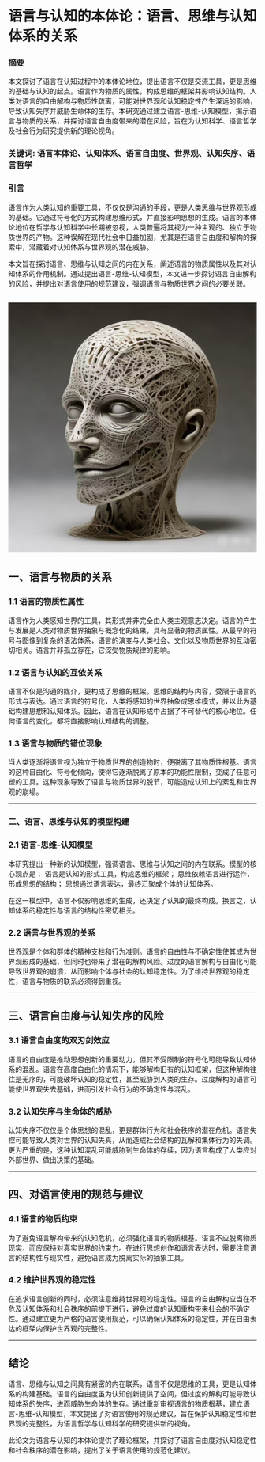 # 语言与认知的本体论：语言、思维与认知体系的关系

### 摘要

本文探讨了语言在认知过程中的本体论地位，提出语言不仅是交流工具，更是思维的基础与认知的起点。语言作为物质的属性，构成思维的框架并影响认知结构。人类对语言的自由解构与物质性疏离，可能对世界观和认知稳定性产生深远的影响，导致认知失序并威胁生命体的生存。本研究通过建立语言-思维-认知模型，揭示语言与物质的关系，并探讨语言自由度带来的潜在风险，旨在为认知科学、语言哲学及社会行为研究提供新的理论视角。

### 关键词: 语言本体论、认知体系、语言自由度、世界观、认知失序、语言哲学

### 引言

语言作为人类认知的重要工具，不仅仅是沟通的手段，更是人类思维与世界观形成的基础。它通过符号化的方式构建思维形式，并直接影响思想的生成。语言的本体论地位在哲学与认知科学中长期被忽视，人类普遍将其视为一种主观的、独立于物质世界的产物。这种误解在现代社会中日益加剧，尤其是在语言自由度和解构的探索中，潜藏着对认知体系与世界观的潜在威胁。

本文旨在探讨语言、思维与认知之间的内在关系，阐述语言的物质属性以及其对认知体系的作用机制。通过提出语言-思维-认知模型，本文进一步探讨语言自由解构的风险，并提出对语言使用的规范建议，强调语言与物质世界之间的必要关联。

![idea](idea.png)
---
## 一、语言与物质的关系

### 1.1 语言的物质性属性

语言作为人类感知世界的工具，其形式并非完全由人类主观意志决定。语言的产生与发展是人类对物质世界抽象与概念化的结果，具有显著的物质属性。从最早的符号与图像到复杂的语法体系，语言的演变与人类社会、文化以及物质世界的互动密切相关。语言并非孤立存在，它深受物质规律的影响。

### 1.2 语言与认知的互依关系

语言不仅是沟通的媒介，更构成了思维的框架。思维的结构与内容，受限于语言的形式与表达。通过语言的符号化，人类将感知的世界抽象成思维模式，并以此为基础构建思想和认知体系。因此，语言在认知形成中占据了不可替代的核心地位。任何语言的变化，都将直接影响认知结构的调整。

### 1.3 语言与物质的错位现象

当人类逐渐将语言视为独立于物质世界的创造物时，便脱离了其物质性根基。语言的这种自由化、符号化倾向，使得它逐渐脱离了原本的功能性限制，变成了任意可塑的工具。这种现象导致了语言与物质世界的脱节，可能造成认知上的紊乱和世界观的崩塌。

---
### 二、语言、思维与认知的模型构建

### 2.1 语言-思维-认知模型

本研究提出一种新的认知模型，强调语言、思维与认知之间的内在联系。模型的核心观点是：
语言是认知的形式工具，构成思维的框架；
思维依赖语言进行运作，形成思想的结构；
思想通过语言表达，最终汇聚成个体的认知体系。

在这一模型中，语言不仅影响思维的生成，还决定了认知的最终构成。换言之，认知体系的稳定性与语言的结构性密切相关。

### 2.2 语言与世界观的关系

世界观是个体和群体的精神支柱和行为准则。语言的自由性与不确定性使其成为世界观形成的基础，但同时也带来了潜在的解构风险。过度的语言解构与自由化可能导致世界观的崩溃，从而影响个体与社会的认知稳定性。为了维持世界观的稳定性，语言与物质的联系必须得到重视。

---
## 三、语言自由度与认知失序的风险

### 3.1 语言自由度的双刃剑效应

语言的自由度是推动思想创新的重要动力，但其不受限制的符号化可能导致认知体系的混乱。语言在高度自由化的情况下，能够解构旧有的认知框架，但这种解构往往是无序的，可能破坏认知的稳定性，甚至威胁到人类的生存。过度解构的语言可能使世界观失去基础，进而引发社会行为的不确定性与混乱。

### 3.2 认知失序与生命体的威胁

认知失序不仅仅是个体思想的混乱，更是群体行为和社会秩序的潜在危机。语言失控可能导致人类对世界的认知失真，从而造成社会结构的瓦解和集体行为的失调。更为严重的是，这种认知混乱可能威胁到生命体的存续，因为语言构成了人类应对外部世界、做出决策的基础。

---
## 四、对语言使用的规范与建议

### 4.1 语言的物质约束

为了避免语言解构带来的认知危机，必须强化语言的物质根基。语言不应脱离物质现实，而应保持对真实世界的约束力。在进行思想创作和语言表达时，需要注意语言的结构性与现实性，避免语言成为脱离实际的抽象工具。

### 4.2 维护世界观的稳定性

在追求语言创新的同时，必须注意维持世界观的稳定性。语言的自由解构应当在不危及认知体系和社会秩序的前提下进行，避免过度的认知重构带来社会的不确定性。通过建立更为严格的语言使用规范，可以确保认知体系的稳定性，并在自由表达的框架内保护世界观的完整性。

---
## 结论

语言、思维与认知之间具有紧密的内在联系，语言不仅是思维的工具，更是认知体系的构建基础。语言的自由度虽为认知创新提供了空间，但过度的解构可能导致认知体系的失序，进而威胁生命体的生存。通过重新审视语言的物质根基，建立语言-思维-认知模型，本文提出了对语言使用的规范建议，旨在保护认知稳定性和世界观的完整性，为语言哲学与认知科学的研究提供新的视角。

此论文为语言与认知的本体论提供了理论框架，并探讨了语言自由度对认知稳定性和社会秩序的潜在影响，提出了关于语言使用的规范化建议。